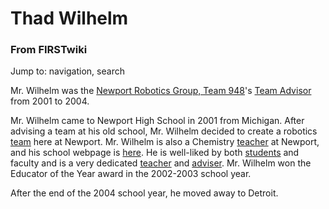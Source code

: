 # Thad Wilhelm

### From FIRSTwiki

Jump to: navigation, search

Mr. Wilhelm was the [Newport Robotics Group, Team 948](/index.php/948 "948"
)'s [Team Advisor](/index.php/Team_advisor "Team advisor" ) from 2001 to 2004.

Mr. Wilhelm came to Newport High School in 2001 from Michigan. After advising
a team at his old school, Mr. Wilhelm decided to create a robotics
[team](/index.php/Team "Team" ) here at Newport. Mr. Wilhelm is also a
Chemistry [teacher](/index.php/Teacher "Teacher" ) at Newport, and his school
webpage is
[here](http://www.bsd405.org/nhs/info/faculty/teachers/wilhelmt/index.html
"http://www.bsd405.org/nhs/info/faculty/teachers/wilhelmt/index.html" ). He is
well-liked by both [students](/index.php/Student "Student" ) and faculty and
is a very dedicated [teacher](/index.php/Teacher "Teacher" ) and
[adviser](/index.php/Team_adviser "Team adviser" ). Mr. Wilhelm won the
Educator of the Year award in the 2002-2003 school year.

After the end of the 2004 school year, he moved away to Detroit.

